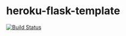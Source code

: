 # heroku-flask-template
[![Build Status](https://travis-ci.org/Project-MAR/heroku-flask-template.svg?branch=master)](https://travis-ci.org/Project-MAR/heroku-flask-template)
